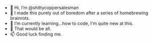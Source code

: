 - 👋 Hi, I’m @shittycoppersalesman
- 👀 I made this purely out of boredom after a series of homebrewing brainrots.
- 🌱 I’m currently learning...how to code, I'm quite new at this.
- 💞️ That would be all.
- 📫 Good luck finding me.

<!---
shittycoppersalesman/shittycoppersalesman is a ✨ special ✨ repository because its `README.md` (this file) appears on your GitHub profile.
You can click the Preview link to take a look at your changes.
--->
